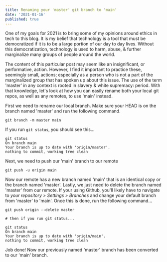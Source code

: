 ```yaml
---
title: Renaming your 'master' git branch to 'main'
date: '2021-01-16'
published: true
---
```


One of my goals for 2021 is to bring some of my opinions around ethics in tech to this blog. It is my belief that technology is a tool that must be democratized if it is to be a large portion of our day to day lives. Without this democratization, technology is used to harm, abuse, &amp; further marginalize many groups of people around the world.

The content of this particular post may seem like an insignificant, or performative, action. However, I find it important to practice these, seemingly small, actions; especially as a person who is not a part of the marginalized group that has spoken up about this issue. The use of the term 'master' in any context is rooted in slavery &amp; white supremacy: period. With that knowledge, let's look at how you can easily rename both your local git repos, as well as any remotes, to use 'main' instead.

First we need to rename our local branch. Make sure your HEAD is on the branch named 'master' and run the following command.

```shell
git branch -m master main
```

If you run `git status`, you should see this...

```shell
git status
On branch main
Your branch is up to date with 'origin/master'.
nothing to commit, working tree clean
```

Next, we need to push our 'main' branch to our remote

```shell
git push -u origin main
```

Now our remote has a new branch named 'main' that is an identical copy or the branch named 'master'. Lastly, we just need to delete the branch named 'master' from our remote. If your using Github, you'll likely have to navigate to _your repository &gt; Settings &gt; Branches_ and change your default branch from 'master' to 'main'. Once this is done, run the following command...

```shell
git push origin --delete master

# then if you run git status...

git status
On branch main
Your branch is up to date with 'origin/main'.
nothing to commit, working tree clean
```

Job done! Now our previously named 'master' branch has been converted to our 'main' branch.
